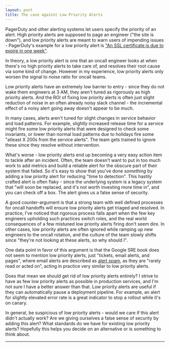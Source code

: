 ```yaml
---
layout: post
title: The case against Low Priority Alerts
---
```


PagerDuty and other alerting systems let users specify the priority of an alert. High priority alerts are supposed to page an engineer ("the site is down"), and low priority alerts are meant to warn users of impending issues - PagerDuty's example for a low priority alert is ["An SSL certificate is due to expire in one week"](https://response.pagerduty.com/oncall/alerting_principles/#an-ssl-certificate-is-due-to-expire-in-one-week).

In theory, a low priority alert is one that an oncall engineer looks at when there's no high priority alerts to take care of, and resolves their root cause via some kind of change. However in my experience, low priority alerts only worsen the signal to noise ratio for oncall teams.

Low priority alerts have an extremely low barrier to entry - since they do not wake them engineers at 3 AM, they aren't tuned as rigorously as high priority alerts. And the ROI of fixing low priority alerts is often just slight reduction of noise in an often already noisy slack channel - the incremental effect of a noisy alert going away doesn't appear to be much. 

In many cases, alerts aren't tuned for slight changes in service behavior and load patterns. For example, slightly increased release time for a service might fire some low priority alerts that were designed to check some invariants, or lower than normal load patterns due to holidays fire some "atleast X 200s from the service alerts". The team gets trained to ignore these since they resolve without intervention.

What's worse - low priority alerts end up becoming a very easy action item to tackle after an incident. Often, the team doesn't want to put in too much work to add metrics and build a reliable alert for the obscure part of their system that failed. So it's easy to show that you've done _something_ by adding a low priority alert for reducing "time to detection". This hastily crafted alert is often flaky - since the underlying system is a legacy system that "will soon be replaced, and it's not worth investing more time in", and you can check off a box. The alert gives us a false sense of security.

A good counter-argument is that a strong team with well defined processes for oncall handoffs will ensure low priority alerts get triaged and resolved. In practice, I've noticed that rigorous process falls apart when the few key engineers upholding such practices switch roles, and the real world consequences of a few mistuned low priority alerts firing don't seem dire. In other cases, low priority alerts are often ignored while ramping up new engineers to the oncall rotation, and the culture of the team slowly shifts since "they're not looking at these alerts, so why should I".

One data point in favor of this argument is that the Google SRE book does not seem to mention low priority alerts, just "tickets, email alerts, and pages", where email alerts are described as [alert spam](https://landing.google.com/sre/sre-book/chapters/monitoring-distributed-systems/#id-LvQuvtYS7UvI8h4), as they are "rarely read or acted on", acting in practice very similar to low priority alerts.

Does that mean we should get rid of low priority alerts entirely? I strive to have as few low priority alerts as possible in production services, and I'm not sure I have a better answer than that. Low priority alerts are useful if they can automatically pause a deployment pipeline. For example, an alert for slightly elevated error rate is a great indicator to stop a rollout while it's on canary.

In general, be suspicious of low priority alerts - would we care if this alert didn't actually work? Are we giving ourselves a false sense of security by adding this alert? What standards do we have for existing low priority alerts? Hopefully this helps you decide on an alternative or is something to think about.

-------
